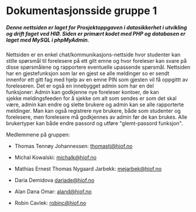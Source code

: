 # Dokumentasjonsside gruppe 1

##### Denne nettsiden er laget for Prosjektoppgaven i datasikkerhet i utvikling og drift faget ved HIØ. Siden er primært kodet med PHP og databasen er laget med MySQL i phpMyAdmin.

Nettsiden er en enkel chat/kommunikasjons-nettside hvor studenter kan stille spørsmål til forelesere på ett gitt emne og hvor foreleser kan svare på disse spørsmålene og rapportere eventuelle upassende spørsmål. Nettsiden har en gjestefunksjon som lar en gjest se alle meldinger so er sendt innenfor ett gitt fag med hjelp av en emne PIN som gjesten vil få oppgittt av foreleseren. Det er også en innebygget admin som har en del funksjoner: Admin kan godkjenne nye foreleser kontoer, de kan sjekke meldingsfeeden for å sjekke om alt som sendes er som det skal være, admin kan endre og slette brukere og admin kan se alle rapporterte meldinger. Man kan også registrere nye brukere, både som studenter og forelesere, men forelesere må godkjennes av admin før de kan brukes. Alle brukertyper kan både endre passord og utføre "glemt-passord funksjon".

Medlemmene på gruppen: 

- Thomas Tennøy Johannessen: <thomastj@hiof.no> 

- Michal Kowalski: <michalk@hiof.no> 

- Mathias Ernest Thomas Nygaard Jarbekk: <mejarbek@hiof.no> 

- Daria Demidova <dariade@hiof.no> 

- Alan Dana Omar: <aland@hiof.no> 

- Robin Cavlek: <robinc@hiof.no>